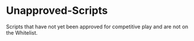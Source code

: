 # Unapproved-Scripts
Scripts that have not yet been approved for competitive play and are not on the Whitelist.
